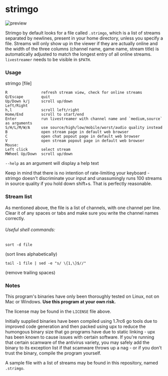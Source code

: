 # strimgo

![preview](https://i.imgur.com/b4XASwv.png)

Strimgo by default looks for a file called `.strimgo`, which is a list of streams separated by newlines, present in your home directory, unless you specify a file. Streams will only show up in the viewer if they are actually online and the width of the three columns (channel name, game name, stream title) is automatically adjusted to match the longest entry of all online streams. `livestreamer` needs to be visible in `$PATH`.

### Usage

strimgo [file]


    R               refresh stream view, check for online streams
    Q/Escape        quit
    Up/Down k/j     scroll up/down
    Left/Right
    h,l             scroll left/right
    Home/End        scroll to start/end
    Enter           run livestreamer with channel name and `medium,source` as arguments
    S/H/L/M/W/A     use source/high/low/mobile/worst/audio quality instead
    B               open stream page in default web browser
    C               open chat popout page in default web browser
    V               open stream popout page in default web browser
    Mouse:
    Left click      select stream
    MWheel Up/Down  scroll up/down


`--help` as an argument will display a help text

Keep in mind that there is no intention of rate-limiting your keyboard - strimgo doesn't discriminate your input and unassumingly runs 100 streams in source quality if you hold down shift+s. That is perfectly reasonable.

### Stream list

As mentioned above, the file is a list of channels, with one channel per line. Clear it of any spaces or tabs and make sure you write the channel names correctly.

###### Useful shell commands:

    sort -d file

(sort lines alphabetically)

    tail -1 file | sed -e "s/ \{1,\}$//"

(remove trailing spaces)

### Notes

This program's binaries have only been thoroughly tested on Linux, not on Mac or Windows. **Use this program at your own risk.**

The license may be found in the `LICENSE` file above.

Initially supplied binaries have been compiled using 1.7rc6 go tools due to improved code generation and then packed using upx to reduce the humongous binary size that go programs have due to static linking - upx has been known to cause issues with certain software. If you're running that certain scamware of the antivirus variety, you may safely add the binary to its exception list if that scamware throws up a nag - or if you don't trust the binary, compile the program yourself.

A sample file with a list of streams may be found in this repository, named `.strimgo`.
